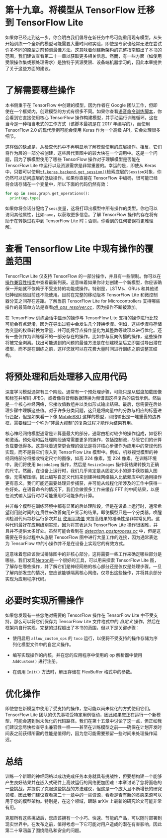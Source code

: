 # 第十九章。将模型从 TensorFlow 迁移到 TensorFlow Lite

如果你已经走到这一步，你会明白我们倡导在新任务中尽可能重用现有模型。从头开始训练一个全新的模型可能需要大量时间和实验，即使是专家也经常无法在尝试许多不同的原型之前预测最佳方法。这意味着创建新架构的完整指南超出了本书的范围，我们建议查看第二十一章以获取更多相关信息。然而，有一些方面（如使用受限操作集或预处理需求）是独特于资源受限、设备端机器学习的，因此本章提供了关于这些方面的建议。

# 了解需要哪些操作

本书侧重于在 TensorFlow 中创建的模型，因为作者在 Google 团队工作，但即使在一个框架内，创建模型的方式有很多不同。如果你查看[语音命令训练脚本](https://oreil.ly/ZTYu7)，你会看到它直接使用核心 TensorFlow 操作构建模型，并手动运行训练循环。这在当今是一种相当老式的工作方式（该脚本最初是在 2017 年编写的），而使用 TensorFlow 2.0 的现代示例可能会使用 Keras 作为一个高级 API，它会处理很多细节。

这样做的缺点是，从检查代码中不再明显地了解模型使用的底层操作。相反，它们将作为层的一部分被创建，这些层代表图中的较大块在一个调用中。这是一个问题，因为了解模型使用了哪些 TensorFlow 操作对于理解模型是否能在 TensorFlow Lite 中运行以及资源需求是非常重要的。幸运的是，即使从 Keras 中，只要可以使用[`tf.keras.backend.get_session()`](https://oreil.ly/4zurk)检索底层的`Session`对象，你仍然可以访问底层的低级操作。如果你直接在 TensorFlow 中编码，很可能已经将会话存储在一个变量中，所以下面的代码仍然有效：

```py
for op in sess.graph.get_operations():
  print(op.type)
```

如果你将会话分配给了`sess`变量，这将打印出模型中所有操作的类型。你也可以访问其他属性，比如`name`，以获取更多信息。了解 TensorFlow 操作的存在将有助于在转换过程中到 TensorFlow Lite 时；否则，你看到的任何错误将更难理解。

# 查看 Tensorflow Lite 中现有操作的覆盖范围

TensorFlow Lite 仅支持 TensorFlow 的一部分操作，并且有一些限制。你可以在[操作兼容性指南](https://oreil.ly/Pix9U)中查看最新列表。这意味着如果你计划创建一个新模型，你应该确保一开始就不依赖于不受支持的功能或操作。特别是，LSTMs、GRUs 和其他递归神经网络目前还不能使用。目前在完整的移动版本 TensorFlow Lite 和微控制器分支之间存在差距。了解当前 TensorFlow Lite for Microcontrollers 支持哪些操作的最简单方法是查看[*all_ops_resolver.cc*](https://oreil.ly/HNpmM)，因为操作不断被添加。

在 TensorFlow 训练会话中显示的操作与 TensorFlow Lite 支持的操作进行比较可能会有点混淆，因为在导出过程中会发生几个转换步骤。例如，这些步骤将存储为变量的权重转换为常量，并可能将浮点操作量化为其整数等效项以进行优化。还有一些仅作为训练循环的一部分存在的操作，比如参与反向传播的操作，这些操作将被完全剥离。找出可能遇到的问题的最佳方法是在创建模型后立即尝试导出潜在模型，而不是在训练之前，这样您就可以在花费大量时间进行训练之前调整其结构。

# 将预处理和后处理移入应用代码

深度学习模型通常有三个阶段。通常有一个预处理步骤，可能只是从磁盘加载图像和标签并解码 JPEG，或者像将音频数据转换为频谱图这样复杂的语音示例。然后是一个核心神经网络，它接收值数组并以类似形式输出结果。最后，您需要在后处理步骤中理解这些值。对于许多分类问题，这只是将向量中的分数与相应的标签进行匹配，但是如果看一下像 [MobileSSD](https://oreil.ly/QT_dS) 这样的模型，网络输出是一堆重叠的边界框，需要经过一个称为“非最大抑制”的复杂过程才能作为结果有用。

核心神经网络模型通常是计算量最大的部分，通常由相对较少的操作组成，如卷积和激活。预处理和后处理阶段通常需要更多的操作，包括控制流，尽管它们的计算负载要低得多。这意味着通常更合理的做法是将非核心步骤作为应用中的常规代码实现，而不是将它们嵌入到 TensorFlow Lite 模型中。例如，机器视觉模型的神经网络部分将接收特定尺寸的图像，如高 224 像素，宽 224 像素。在训练环境中，我们将使用 `DecodeJpeg` 操作，然后是 `ResizeImages` 操作将结果转换为正确的尺寸。然而，在设备上运行时，我们几乎肯定是从固定大小的源中获取输入图像，无需解压缩，因此编写自定义代码来创建神经网络输入比依赖库中的通用操作更有意义。我们可能还需要处理异步捕获，并可能从线程化所涉及的工作中获得一些好处。在语音命令的情况下，我们会做很多工作来缓存 FFT 的中间结果，以便在流式输入运行时尽可能重用尽可能多的计算。

并非每个模型在训练环境中都有显著的后处理阶段，但是在设备上运行时，通常希望利用随时间的连贯性来改善向用户显示的结果。即使模型只是一个分类器，唤醒词检测代码每秒运行多次并且 [使用平均值](https://oreil.ly/E68Q4) 来提高结果的准确性是非常常见的。这种代码最好在应用级别实现，因为将其表达为 TensorFlow Lite 操作很困难，并且并不提供太多好处。虽然可能会看到在 [*detection_postprocess.cc*](https://oreil.ly/IMlsT) 中，但是这需要在导出过程中从底层 TensorFlow 图中进行大量工作的连接，因为通常表达为 TensorFlow 中的小操作并不是在设备上实现它的有效方式。

这意味着您应该尝试排除图中的非核心部分，这将需要一些工作来确定哪些部分是哪些。我们发现[Netron](https://oreil.ly/qoQNY)是一个很好的工具，可以用来探索 TensorFlow Lite 图，了解存在哪些操作，并了解它们是神经网络的核心部分还是仅仅是处理步骤。一旦了解内部发生的情况，您应该能够隔离核心网络，仅导出这些操作，并将其余部分实现为应用程序代码。

# 必要时实现所需操作

如果您发现有一些您绝对需要的 TensorFlow 操作在 TensorFlow Lite 中不受支持，那么可以将它们保存为 TensorFlow Lite 文件格式中的 *自定义* 操作，然后在框架内自行实现。完整的过程超出了本书的范围，但以下是关键步骤：

+   使用启用 `allow_custom_ops` 的 `toco` 运行，以便将不受支持的操作存储为序列化模型文件中的自定义操作。

+   编写实现操作的内核，并在您的应用程序中使用的 op 解析器中使用 `AddCustom()` 进行注册。

+   在调用 `Init()` 方法时，解压存储在 FlexBuffer 格式中的参数。

# 优化操作

即使您在新模型中使用了受支持的操作，您可能以尚未优化的方式使用它们。TensorFlow Lite 团队的优先事项受特定用例驱动，因此如果您正在运行一个新模型，可能会遇到尚未优化的代码路径。我们在第十五章中讨论了这一点，但正如我们建议您尽快检查导出兼容性一样——甚至在训练模型之前——确保在计划开发时间表之前获得所需的性能是值得的，因为您可能需要预留一些时间来处理操作延迟。

# 总结

训练一个新颖的神经网络以成功完成任务本身就具有挑战性，但要想构建一个能够产生良好结果并在嵌入式硬件上高效运行的网络更加困难！本章讨论了您将面临的一些挑战，并提供了克服这些挑战的方法建议，但这是一个庞大且不断增长的研究领域，因此我们建议查看第二十一章中的一些资源，看看是否有新的灵感来源可以用于您的模型架构。特别是，在这个领域，跟踪 arXiv 上最新的研究论文可能非常有用。

克服所有这些挑战后，您应该拥有一个小巧、快速、节能的产品，可以随时部署到现实世界中。在发布之前，值得考虑一下它可能对用户造成的潜在有害影响，因此第二十章涵盖了围绕隐私和安全的问题。
